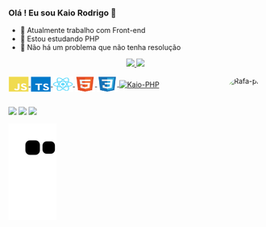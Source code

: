 ### Olá ! Eu sou Kaio Rodrigo 👋

- 🔭 Atualmente trabalho com Front-end 
- 🌱 Estou estudando PHP
- 🐲 Não há um problema que não tenha resolução 


<div align="center">
  <a href="https://github.com/KaioRodrigoDev">
  <img height="180em" src="https://github-readme-stats.vercel.app/api?username=KaioRodrigoDev&show_icons=true&theme=midnight-purple&include_all_commits=true&count_private=true"/>
  <img height="180em" src="https://github-readme-stats.vercel.app/api/top-langs/?username=KaioRodrigoDev&layout=compact&langs_count=7&theme=midnight-purple"/>
</div>

  
  <div style="display: inline_block"><br>
  <img align="center" alt="Kaio-Js" height="30" width="40" src="https://raw.githubusercontent.com/devicons/devicon/master/icons/javascript/javascript-plain.svg">
  <img align="center" alt="Kaio-Ts" height="30" width="40" src="https://raw.githubusercontent.com/devicons/devicon/master/icons/typescript/typescript-plain.svg">
  <img align="center" alt="Kaio-React" height="30" width="40" src="https://raw.githubusercontent.com/devicons/devicon/master/icons/react/react-original.svg">
  <img align="center" alt="Kaio-HTML" height="30" width="40" src="https://raw.githubusercontent.com/devicons/devicon/master/icons/html5/html5-original.svg">
  <img align="center" alt="Kaio-CSS" height="30" width="40" src="https://raw.githubusercontent.com/devicons/devicon/master/icons/css3/css3-original.svg">
   <img align="center" alt="Kaio-PHP" height="35" width="40" src="https://cdn.jsdelivr.net/gh/devicons/devicon/icons/php/php-plain.svg" />
    <img align="right" alt="Rafa-pic" height="150" style="border-radius:50px;" src="https://cdn.discordapp.com/attachments/834836492055740436/927362940556947506/download20220100214853.png?width=676&height=676">
</div>
  
  ##
  
  <div>

  <a href="https://www.instagram.com/kaio_dev" target="_blank"><img src="https://img.shields.io/badge/-Instagram-%23E4405F?style=for-the-badge&logo=instagram&logoColor=white" target="_blank"></a>
  <a href = "mailto:kaiorodrigocoder@gmail.com"><img src="https://img.shields.io/badge/-Gmail-%23333?style=for-the-badge&logo=gmail&logoColor=white" target="_blank"></a>
  <a href="https://www.linkedin.com/in/kaio-rodrigo-8392a421a/" target="_blank"><img src="https://img.shields.io/badge/-LinkedIn-%230077B5?style=for-the-badge&logo=linkedin&logoColor=white" target="_blank"></a> 
    
  ![Snake animation](https://github.com/KaioRodrigoDev/KaioRodrigoDev/blob/output/github-contribution-grid-snake.svg)
    
  </div>


